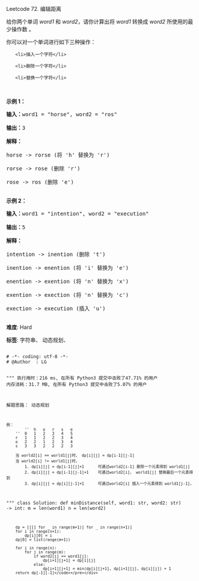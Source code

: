 Leetcode 72. 编辑距离
<p>给你两个单词&nbsp;<em>word1</em> 和&nbsp;<em>word2</em>，请你计算出将&nbsp;<em>word1</em>&nbsp;转换成&nbsp;<em>word2 </em>所使用的最少操作数&nbsp;。</p>


<p>你可以对一个单词进行如下三种操作：</p>



<ol>

	<li>插入一个字符</li>

	<li>删除一个字符</li>

	<li>替换一个字符</li>

</ol>



<p>&nbsp;</p>



<p><strong>示例&nbsp;1：</strong></p>



<pre><strong>输入：</strong>word1 = &quot;horse&quot;, word2 = &quot;ros&quot;

<strong>输出：</strong>3

<strong>解释：</strong>

horse -&gt; rorse (将 &#39;h&#39; 替换为 &#39;r&#39;)

rorse -&gt; rose (删除 &#39;r&#39;)

rose -&gt; ros (删除 &#39;e&#39;)

</pre>



<p><strong>示例&nbsp;2：</strong></p>



<pre><strong>输入：</strong>word1 = &quot;intention&quot;, word2 = &quot;execution&quot;

<strong>输出：</strong>5

<strong>解释：</strong>

intention -&gt; inention (删除 &#39;t&#39;)

inention -&gt; enention (将 &#39;i&#39; 替换为 &#39;e&#39;)

enention -&gt; exention (将 &#39;n&#39; 替换为 &#39;x&#39;)

exention -&gt; exection (将 &#39;n&#39; 替换为 &#39;c&#39;)

exection -&gt; execution (插入 &#39;u&#39;)

</pre>





 **难度**: Hard



 **标签**: 字符串、 动态规划、 





<div class="hcb_wrap">
<pre class="prism undefined-numbers lang-python" data-lang="Python"><code>
# -*- coding: utf-8 -*-
# @Author  : LG

"""
执行用时：216 ms, 在所有 Python3 提交中击败了47.71% 的用户
内存消耗：31.7 MB, 在所有 Python3 提交中击败了5.07% 的用户

解题思路：
    动态规划

    例：
            ''  h   o   r   s   e
        ''  0   1   2   3   4   5
        r   1   1   2   2   3   4
        o   2   2   1   2   3   4
        s   3   3   2   2   2   3

        当 world2[i] == world1[j]时， dp[i][j] = dp[i-1][j-1]
        当 world2[i] != world1[j]时，
            1. dp[i][j] = dp[i-1][j]+1      可通过world2[i-1] 删除一个元素得到 world1[j]
            2. dp[i][j] = dp[i-1][j-1]+1    可通过world2[i]， world1[j] 替换最后一个元素得到
            3. dp[i][j] = dp[i][j-1]+1      可通过world2[i] 插入一个元素得到 world1[j-1]，
"""
class Solution:
    def minDistance(self, word1: str, word2: str) -> int:
        m = len(word1)
        n = len(word2)

        dp = [[[] for _ in range(m+1)] for _ in range(n+1)]
        for i in range(n+1):
            dp[i][0] = i
        dp[0] = list(range(m+1))

        for i in range(n):
            for j in range(m):
                if word2[i] == word1[j]:
                    dp[i+1][j+1] = dp[i][j]
                else:
                    dp[i+1][j+1] = min(dp[i][j+1], dp[i+1][j], dp[i][j]) + 1
        return dp[-1][-1]</code></pre></div>
